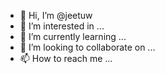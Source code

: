 - 👋 Hi, I’m @jeetuw
- 👀 I’m interested in ...
- 🌱 I’m currently learning ...
- 💞️ I’m looking to collaborate on ...
- 📫 How to reach me ...

<!---
jeetuw/jeetuw is a ✨ special ✨ repository because its `README.md` (this file) appears on your GitHub profile.
You can click the Preview link to take a look at your changes.
--->
